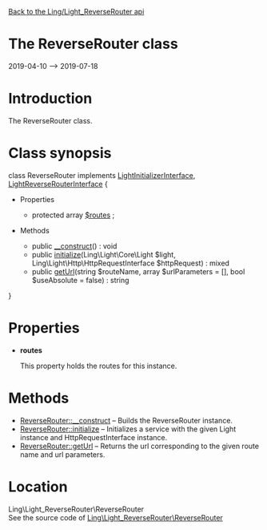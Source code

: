 [Back to the Ling/Light_ReverseRouter api](https://github.com/lingtalfi/Light_ReverseRouter/blob/master/doc/api/Ling/Light_ReverseRouter.md)



The ReverseRouter class
================
2019-04-10 --> 2019-07-18






Introduction
============

The ReverseRouter class.



Class synopsis
==============


class <span class="pl-k">ReverseRouter</span> implements [LightInitializerInterface](https://github.com/lingtalfi/Light_Initializer/blob/master/doc/api/Ling/Light_Initializer/Initializer/LightInitializerInterface.md), [LightReverseRouterInterface](https://github.com/lingtalfi/Light/blob/master/doc/api/Ling/Light/ReverseRouter/LightReverseRouterInterface.md) {

- Properties
    - protected array [$routes](#property-routes) ;

- Methods
    - public [__construct](https://github.com/lingtalfi/Light_ReverseRouter/blob/master/doc/api/Ling/Light_ReverseRouter/ReverseRouter/__construct.md)() : void
    - public [initialize](https://github.com/lingtalfi/Light_ReverseRouter/blob/master/doc/api/Ling/Light_ReverseRouter/ReverseRouter/initialize.md)(Ling\Light\Core\Light $light, Ling\Light\Http\HttpRequestInterface $httpRequest) : mixed
    - public [getUrl](https://github.com/lingtalfi/Light_ReverseRouter/blob/master/doc/api/Ling/Light_ReverseRouter/ReverseRouter/getUrl.md)(string $routeName, array $urlParameters = [], bool $useAbsolute = false) : string

}




Properties
=============

- <span id="property-routes"><b>routes</b></span>

    This property holds the routes for this instance.
    
    



Methods
==============

- [ReverseRouter::__construct](https://github.com/lingtalfi/Light_ReverseRouter/blob/master/doc/api/Ling/Light_ReverseRouter/ReverseRouter/__construct.md) &ndash; Builds the ReverseRouter instance.
- [ReverseRouter::initialize](https://github.com/lingtalfi/Light_ReverseRouter/blob/master/doc/api/Ling/Light_ReverseRouter/ReverseRouter/initialize.md) &ndash; Initializes a service with the given Light instance and HttpRequestInterface instance.
- [ReverseRouter::getUrl](https://github.com/lingtalfi/Light_ReverseRouter/blob/master/doc/api/Ling/Light_ReverseRouter/ReverseRouter/getUrl.md) &ndash; Returns the url corresponding to the given route name and url parameters.





Location
=============
Ling\Light_ReverseRouter\ReverseRouter<br>
See the source code of [Ling\Light_ReverseRouter\ReverseRouter](https://github.com/lingtalfi/Light_ReverseRouter/blob/master/ReverseRouter.php)



